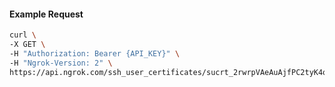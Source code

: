 <!-- Code generated for API Clients. DO NOT EDIT. -->

#### Example Request

```bash
curl \
-X GET \
-H "Authorization: Bearer {API_KEY}" \
-H "Ngrok-Version: 2" \
https://api.ngrok.com/ssh_user_certificates/sucrt_2rwrpVAeAuAjfPC2tyK4qjFuFpp
```
